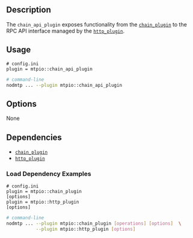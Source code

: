 ## Description

The `chain_api_plugin` exposes functionality from the [`chain_plugin`](../chain_plugin/index.md) to the RPC API interface managed by the [`http_plugin`](../http_plugin/index.md).

## Usage

```console
# config.ini
plugin = mtpio::chain_api_plugin
```
```sh
# command-line
nodmtp ... --plugin mtpio::chain_api_plugin
```

## Options

None

## Dependencies

* [`chain_plugin`](../chain_plugin/index.md)
* [`http_plugin`](../http_plugin/index.md)

### Load Dependency Examples

```console
# config.ini
plugin = mtpio::chain_plugin
[options]
plugin = mtpio::http_plugin
[options]
```
```sh
# command-line
nodmtp ... --plugin mtpio::chain_plugin [operations] [options]  \
           --plugin mtpio::http_plugin [options]
```
